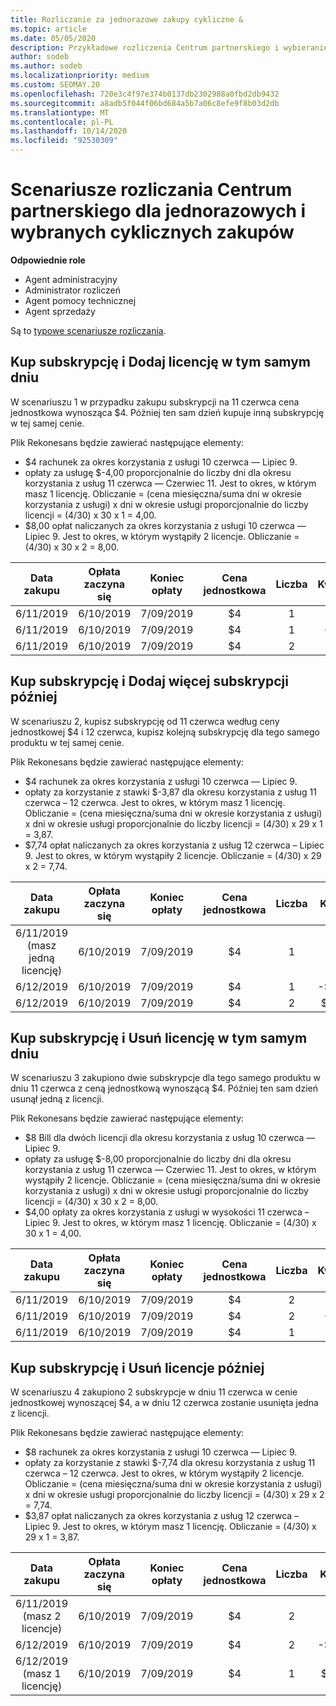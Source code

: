 ```yaml
---
title: Rozliczanie za jednorazowe zakupy cykliczne &
ms.topic: article
ms.date: 05/05/2020
description: Przykładowe rozliczenia Centrum partnerskiego i wybieranie cyklicznych zakupów — w przypadku zakupu subskrypcji należy dodać więcej subskrypcji, dodać lub usunąć licencje.
author: sodeb
ms.author: sodeb
ms.localizationpriority: medium
ms.custom: SEOMAY.20
ms.openlocfilehash: 720e3c4f97e374b0137db2302988a0fbd2db9432
ms.sourcegitcommit: a8adb5f044f06bd684a5b7a06c8efe9f8b03d2db
ms.translationtype: MT
ms.contentlocale: pl-PL
ms.lasthandoff: 10/14/2020
ms.locfileid: "92530309"
---
```

# <a name="partner-center-billing-scenarios-for-one-time-and-select-recurring-purchases"></a>Scenariusze rozliczania Centrum partnerskiego dla jednorazowych i wybranych cyklicznych zakupów

**Odpowiednie role**

- Agent administracyjny
- Administrator rozliczeń
- Agent pomocy technicznej
- Agent sprzedaży

Są to [typowe scenariusze rozliczania](common-billing-scenarios.md). 

## <a name="purchase-a-subscription-and-add-a-license-on-the-same-day"></a>Kup subskrypcję i Dodaj licencję w tym samym dniu

W scenariuszu 1 w przypadku zakupu subskrypcji na 11 czerwca cena jednostkowa wynosząca $4. Później ten sam dzień kupuje inną subskrypcję w tej samej cenie.

Plik Rekonesans będzie zawierać następujące elementy:

- $4 rachunek za okres korzystania z usługi 10 czerwca — Lipiec 9.
- opłaty za usługę $-4,00 proporcjonalnie do liczby dni dla okresu korzystania z usług 11 czerwca — Czerwiec 11. Jest to okres, w którym masz 1 licencję. Obliczanie = (cena miesięczna/suma dni w okresie korzystania z usługi) x dni w okresie usługi proporcjonalnie do liczby licencji = (4/30) x 30 x 1 = 4,00.
- $8,00 opłat naliczanych za okres korzystania z usługi 10 czerwca — Lipiec 9. Jest to okres, w którym wystąpiły 2 licencje. Obliczanie = (4/30) x 30 x 2 = 8,00.

|**Data zakupu**   |**Opłata zaczyna się** |**Koniec opłaty**  |**Cena jednostkowa**  |**Liczba**  |**Kwota** |**Typ opłaty** |
|:------:|:------:|:------:|:------:|:------:|:------:|:-----:|
|6/11/2019      |6/10/2019   |7/09/2019         |$4                |1                 |$4            |Nowy         |
|6/11/2019     | 6/10/2019    |7/09/2019        |$4        |1        | -$4       |addilooć           |
|6/11/2019     | 6/10/2019    |7/09/2019        |$4        | 2      |$8         |addilooć           |

## <a name="purchase-a-subscription-and-add-more-subscriptions-later"></a>Kup subskrypcję i Dodaj więcej subskrypcji później

W scenariuszu 2, kupisz subskrypcję od 11 czerwca według ceny jednostkowej $4 i 12 czerwca, kupisz kolejną subskrypcję dla tego samego produktu w tej samej cenie.

Plik Rekonesans będzie zawierać następujące elementy:

- $4 rachunek za okres korzystania z usługi 10 czerwca — Lipiec 9.
- opłaty za korzystanie z stawki $-3,87 dla okresu korzystania z usług 11 czerwca – 12 czerwca. Jest to okres, w którym masz 1 licencję. Obliczanie = (cena miesięczna/suma dni w okresie korzystania z usługi) x dni w okresie usługi proporcjonalnie do liczby licencji = (4/30) x 29 x 1 = 3,87.
- $7,74 opłat naliczanych za okres korzystania z usług 12 czerwca – Lipiec 9. Jest to okres, w którym wystąpiły 2 licencje. Obliczanie = (4/30) x 29 x 2 = 7,74.

|**Data zakupu**   |**Opłata zaczyna się** |**Koniec opłaty**  |**Cena jednostkowa**  |**Liczba**  |**Kwota** |**Typ opłaty** |
|:------:|:------:|:------:|:------:|:------:|:------:|:-----:|
|6/11/2019 (masz jedną licencję)     |6/10/2019   |7/09/2019         |$4         |1        |$4            |Nowy         |
|6/12/2019     | 6/10/2019    |7/09/2019        |$4        |1        | -$3,87       |addilooć           |
|6/12/2019     | 6/10/2019    |7/09/2019        |$4        | 2      |$7,74       |addilooć           |

## <a name="purchase-a-subscription-and-remove-a-license-on-the-same-day"></a>Kup subskrypcję i Usuń licencję w tym samym dniu

W scenariuszu 3 zakupiono dwie subskrypcje dla tego samego produktu w dniu 11 czerwca z ceną jednostkową wynoszącą $4. Później ten sam dzień usunął jedną z licencji.  

Plik Rekonesans będzie zawierać następujące elementy:

- $8 Bill dla dwóch licencji dla okresu korzystania z usług 10 czerwca — Lipiec 9.
- opłaty za usługę $-8,00 proporcjonalnie do liczby dni dla okresu korzystania z usług 11 czerwca — Czerwiec 11. Jest to okres, w którym wystąpiły 2 licencje. Obliczanie = (cena miesięczna/suma dni w okresie korzystania z usługi) x dni w okresie usługi proporcjonalnie do liczby licencji = (4/30) x 30 x 2 = 8,00.
- $4,00 opłaty za okres korzystania z usługi w wysokości 11 czerwca – Lipiec 9. Jest to okres, w którym masz 1 licencję. Obliczanie = (4/30) x 30 x 1 = 4,00.

|**Data zakupu**   |**Opłata zaczyna się** |**Koniec opłaty**  |**Cena jednostkowa**  |**Liczba**  |**Kwota** |**Typ opłaty** |
|:------:|:------:|:------:|:------:|:------:|:------:|:-----:|
|6/11/2019      |6/10/2019   |7/09/2019         |$4                |2                 |$8            |Nowy         |
|6/11/2019     | 6/10/2019    |7/09/2019        |$4        |2        | -$8       |removeQuantity           |
|6/11/2019     | 6/10/2019    |7/09/2019        |$4        | 1      |$4         |removeQuantity           |

## <a name="purchase-a-subscription-and-remove-licenses-later"></a>Kup subskrypcję i Usuń licencje później

W scenariuszu 4 zakupiono 2 subskrypcje w dniu 11 czerwca w cenie jednostkowej wynoszącej $4, a w dniu 12 czerwca zostanie usunięta jedna z licencji.

Plik Rekonesans będzie zawierać następujące elementy:

- $8 rachunek za okres korzystania z usługi 10 czerwca — Lipiec 9.
- opłaty za korzystanie z stawki $-7,74 dla okresu korzystania z usług 11 czerwca – 12 czerwca. Jest to okres, w którym wystąpiły 2 licencje. Obliczanie = (cena miesięczna/suma dni w okresie korzystania z usługi) x dni w okresie usługi proporcjonalnie do liczby licencji = (4/30) x 29 x 2 = 7,74.
- $3,87 opłat naliczanych za okres korzystania z usług 12 czerwca – Lipiec 9. Jest to okres, w którym masz 1 licencję. Obliczanie = (4/30) x 29 x 1 = 3,87.

|**Data zakupu**   |**Opłata zaczyna się** |**Koniec opłaty**  |**Cena jednostkowa**  |**Liczba**  |**Kwota** |**Typ opłaty** |
|:------:|:------:|:------:|:------:|:------:|:------:|:-----:|
|6/11/2019 (masz 2 licencje)     |6/10/2019   |7/09/2019         |$4         |2        |$8       |Nowy       |
|6/12/2019     | 6/10/2019    |7/09/2019        |$4        |2        | -$7,74       |removeQuantity           |
|6/12/2019 (masz 1 licencję)    | 6/10/2019    |7/09/2019   |$4    |1      |$3,87    |removeQuantity |
